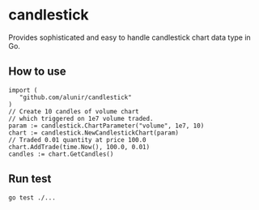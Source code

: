 # candlestick
Provides sophisticated and easy to handle candlestick chart data type in Go.

## How to use
 ```golang
 import (
    "github.com/alunir/candlestick"
 )
 // Create 10 candles of volume chart
 // which triggered on 1e7 volume traded.
 param := candlestick.ChartParameter("volume", 1e7, 10)
 chart := candlestick.NewCandlestickChart(param)
 // Traded 0.01 quantity at price 100.0
 chart.AddTrade(time.Now(), 100.0, 0.01)
 candles := chart.GetCandles()
 ```

## Run test
```
go test ./...
```
